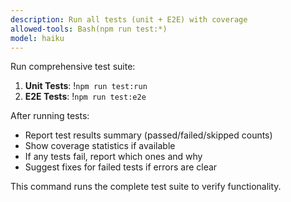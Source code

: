 ```yaml
---
description: Run all tests (unit + E2E) with coverage
allowed-tools: Bash(npm run test:*)
model: haiku
---
```


Run comprehensive test suite:

1. **Unit Tests**: !`npm run test:run`
2. **E2E Tests**: !`npm run test:e2e`

After running tests:
- Report test results summary (passed/failed/skipped counts)
- Show coverage statistics if available
- If any tests fail, report which ones and why
- Suggest fixes for failed tests if errors are clear

This command runs the complete test suite to verify functionality.
